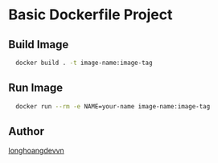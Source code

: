 # Basic Dockerfile Project

## Build Image

```bash
  docker build . -t image-name:image-tag
```

## Run Image

```bash
  docker run --rm -e NAME=your-name image-name:image-tag
```

## Author

[longhoangdevvn](https://github.com/longhoangdevvn)
